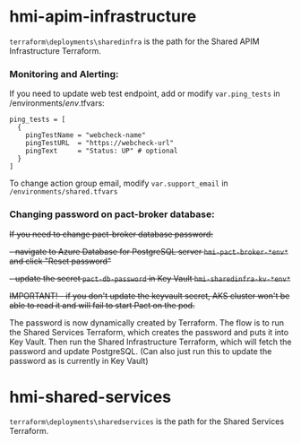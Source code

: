 # hmi-apim-infrastructure
`terraform\deployments\sharedinfra` is the path for the Shared APIM Infrastructure Terraform.

### Monitoring and Alerting:
If you need to update web test endpoint, add or modify `var.ping_tests` in /environments/*env*.tfvars:

```
ping_tests = [
  {
    pingTestName = "webcheck-name"
    pingTestURL  = "https://webcheck-url"
    pingText     = "Status: UP" # optional
  }
]
```

To change action group email, modify `var.support_email` in `/environments/shared.tfvars`

### Changing password on pact-broker database:
~~If you need to change pact-broker database password:~~

~~- navigate to Azure Database for PostgreSQL server `hmi-pact-broker-*env*` and click "Reset password"~~

~~- update the secret `pact-db-password` in Key Vault `hmi-sharedinfra-kv-*env*`~~

~~IMPORTANT! - if you don't update the keyvault secret, AKS cluster won't be able to read it and will fail to start Pact on the pod.~~

The password is now dynamically created by Terraform.
The flow is to run the Shared Services Terraform, which creates the password and puts it into Key Vault.
Then run the Shared Infrastructure Terraform, which will fetch the password and update PostgreSQL. (Can also just run this to update the password as is currently in Key Vault)

# hmi-shared-services
`terraform\deployments\sharedservices` is the path for the Shared Services Terraform.